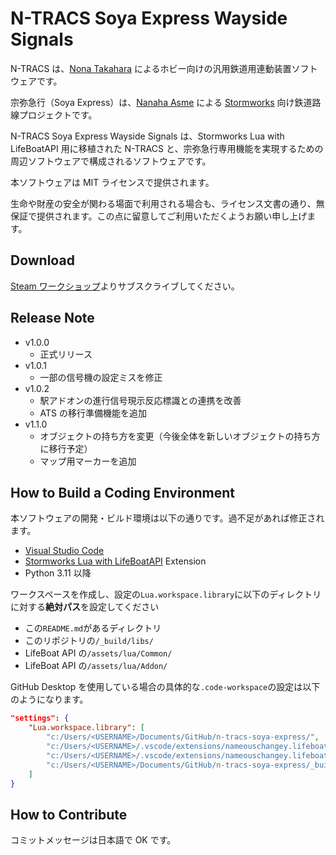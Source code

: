 # N-TRACS Soya Express Wayside Signals

N-TRACS は、[Nona Takahara](https://github.com/nona-takahara) によるホビー向けの汎用鉄道用連動装置ソフトウェアです。

宗弥急行（Soya Express）は、[Nanaha Asme](https://twitter.com/AsmeNanaha) による [Stormworks](https://store.steampowered.com/app/573090/Stormworks_Build_and_Rescue/) 向け鉄道路線プロジェクトです。

N-TRACS Soya Express Wayside Signals は、Stormworks Lua with LifeBoatAPI 用に移植された N-TRACS と、宗弥急行専用機能を実現するための周辺ソフトウェアで構成されるソフトウェアです。

本ソフトウェアは MIT ライセンスで提供されます。

生命や財産の安全が関わる場面で利用される場合も、ライセンス文書の通り、無保証で提供されます。この点に留意してご利用いただくようお願い申し上げます。

## Download

[Steam ワークショップ](https://steamcommunity.com/sharedfiles/filedetails/?id=3125923553)よりサブスクライブしてください。

## Release Note

- v1.0.0
  - 正式リリース
- v1.0.1
  - 一部の信号機の設定ミスを修正
- v1.0.2
  - 駅アドオンの進行信号現示反応標識との連携を改善
  - ATS の移行準備機能を追加
- v1.1.0
  - オブジェクトの持ち方を変更（今後全体を新しいオブジェクトの持ち方に移行予定）
  - マップ用マーカーを追加

## How to Build a Coding Environment

本ソフトウェアの開発・ビルド環境は以下の通りです。過不足があれば修正されます。

- [Visual Studio Code](https://code.visualstudio.com/)
- [Stormworks Lua with LifeBoatAPI](https://marketplace.visualstudio.com/items?itemName=NameousChangey.lifeboatapi) Extension
- Python 3.11 以降
<!-- tomllibを使用するため -->

ワークスペースを作成し、設定の`Lua.workspace.library`に以下のディレクトリに対する**絶対パス**を設定してください

- この`README.md`があるディレクトリ
- このリポジトリの`/_build/libs/`
- LifeBoat API の`/assets/lua/Common/`
- LifeBoat API の`/assets/lua/Addon/`

GitHub Desktop を使用している場合の具体的な`.code-workspace`の設定は以下のようになります。

```json
"settings": {
    "Lua.workspace.library": [
        "c:/Users/<USERNAME>/Documents/GitHub/n-tracs-soya-express/",
        "c:/Users/<USERNAME>/.vscode/extensions/nameouschangey.lifeboatapi-0.0.33/assets/lua/Common/",
        "c:/Users/<USERNAME>/.vscode/extensions/nameouschangey.lifeboatapi-0.0.33/assets/lua/Addon/",
        "c:/Users/<USERNAME>/Documents/GitHub/n-tracs-soya-express/_build/libs/"
    ]
}
```

## How to Contribute

コミットメッセージは日本語で OK です。
